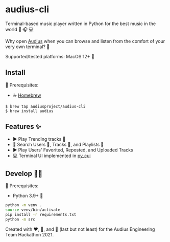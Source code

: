 # audius-cli

Terminal-based music player written in Python for the best music in the world 🎵 🎧 💻

Why open [Audius](audius.co) when you can browse and listen from the comfort of your very own terminal? 🧐

Supported/tested platforms: MacOS 12+ 

## Install
📝 Prerequisites:
* ☕ [Homebrew](https://brew.sh/)

```
$ brew tap audiusproject/audius-cli
$ brew install audius
```

## Features ✨ 
* ▶️ Play Trending tracks 🚀
* 🔎 Search Users 👥, Tracks 🎵, and Playlists 📜
* ▶️ Play Users' Favorited, Reposted, and Uploaded Tracks
* 💻 Terminal UI implemented in [py_cui](https://github.com/jwlodek/py_cui)

## Develop 🧑‍💻

📝 Prerequisites:
* Python 3.9+ 🐍

```sh
python -m venv .
source venv/bin/activate
pip install -r requirements.txt
python -m src
```

Created with ❤️, 🍕, and 🍾 (last but not least) for the Audius Engineering Team Hackathon 2021.
